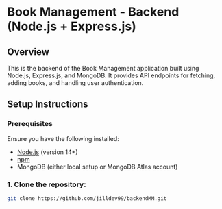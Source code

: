 # Book Management - Backend (Node.js + Express.js)

## Overview
This is the backend of the Book Management application built using Node.js, Express.js, and MongoDB. It provides API endpoints for fetching, adding books, and handling user authentication.

## Setup Instructions

### Prerequisites
Ensure you have the following installed:
- [Node.js](https://nodejs.org/) (version 14+)
- [npm](https://www.npmjs.com/)
- MongoDB (either local setup or MongoDB Atlas account)

### 1. Clone the repository:
```bash
git clone https://github.com/jilldev99/backendMM.git
